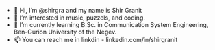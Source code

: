 - 👋 Hi, I’m @shirgra and my name is Shir Granit
- 👀 I’m interested in music, puzzels, and coding.
- 🌱 I’m currently learning B.Sc. in Communication System Engineering, Ben-Gurion University of the Negev.
- 📫 You can reach me in linkdin - linkedin.com/in/shirgranit
